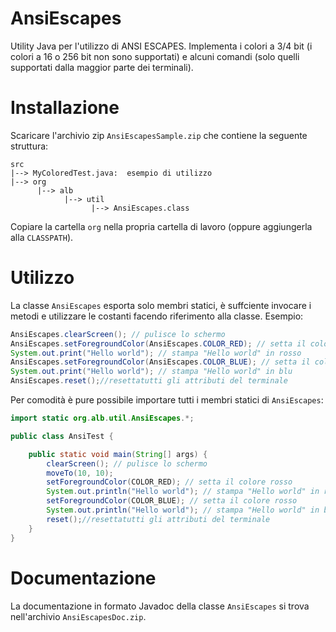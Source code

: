 # AnsiEscapes
Utility Java per l'utilizzo di ANSI ESCAPES. Implementa i colori a 3/4 bit (i colori a 16 o 256 bit non sono supportati) e alcuni comandi (solo quelli supportati dalla maggior parte dei terminali).

# Installazione
Scaricare l'archivio zip `AnsiEscapesSample.zip` che contiene la seguente struttura:

~~~
src
|--> MyColoredTest.java:  esempio di utilizzo
|--> org
      |--> alb
            |--> util
                  |--> AnsiEscapes.class
~~~

Copiare la cartella `org` nella propria cartella di lavoro (oppure aggiungerla alla `CLASSPATH`). 

# Utilizzo
La classe `AnsiEscapes` esporta solo membri statici, è suffciente invocare i metodi e utilizzare le costanti facendo riferimento alla classe. Esempio:

~~~java
AnsiEscapes.clearScreen(); // pulisce lo schermo
AnsiEscapes.setForegroundColor(AnsiEscapes.COLOR_RED); // setta il colore rosso
System.out.print("Hello world"); // stampa "Hello world" in rosso
AnsiEscapes.setForegroundColor(AnsiEscapes.COLOR_BLUE); // setta il colore rosso
System.out.print("Hello world"); // stampa "Hello world" in blu
AnsiEscapes.reset();//resettatutti gli attributi del terminale
~~~

Per comodità è pure possibile importare tutti i membri statici di `AnsiEscapes`:

~~~java
import static org.alb.util.AnsiEscapes.*;

public class AnsiTest {

    public static void main(String[] args) {
        clearScreen(); // pulisce lo schermo
        moveTo(10, 10);
        setForegroundColor(COLOR_RED); // setta il colore rosso
        System.out.println("Hello world"); // stampa "Hello world" in rosso
        setForegroundColor(COLOR_BLUE); // setta il colore rosso
        System.out.println("Hello world"); // stampa "Hello world" in blu
        reset();//resettatutti gli attributi del terminale
    }
}
~~~

# Documentazione
La documentazione in formato Javadoc della classe `AnsiEscapes` si trova nell'archivio `AnsiEscapesDoc.zip`.


